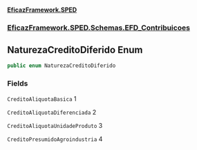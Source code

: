 #### [EficazFramework.SPED](EficazFrameworkSPED.md 'EficazFramework SPED')
### [EficazFramework.SPED.Schemas.EFD_Contribuicoes](EficazFramework.SPED.Schemas.EFD_Contribuicoes.md 'EficazFramework.SPED.Schemas.EFD_Contribuicoes')

## NaturezaCreditoDiferido Enum

```csharp
public enum NaturezaCreditoDiferido
```
### Fields

<a name='EficazFramework.SPED.Schemas.EFD_Contribuicoes.NaturezaCreditoDiferido.CreditoAliquotaBasica'></a>

`CreditoAliquotaBasica` 1

<a name='EficazFramework.SPED.Schemas.EFD_Contribuicoes.NaturezaCreditoDiferido.CreditoAliquotaDiferenciada'></a>

`CreditoAliquotaDiferenciada` 2

<a name='EficazFramework.SPED.Schemas.EFD_Contribuicoes.NaturezaCreditoDiferido.CreditoAliquotaUnidadeProduto'></a>

`CreditoAliquotaUnidadeProduto` 3

<a name='EficazFramework.SPED.Schemas.EFD_Contribuicoes.NaturezaCreditoDiferido.CreditoPresumidoAgroindustria'></a>

`CreditoPresumidoAgroindustria` 4